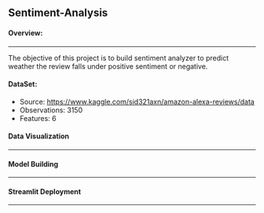 ## Sentiment-Analysis

#### Overview:
----
The objective of this project is to build sentiment analyzer to predict weather the review falls under positive sentiment or negative.

#### DataSet:
* Source: https://www.kaggle.com/sid321axn/amazon-alexa-reviews/data
* Observations: 3150
* Features: 6

#### Data Visualization
---
#### Model Building
---
#### Streamlit Deployment
---
